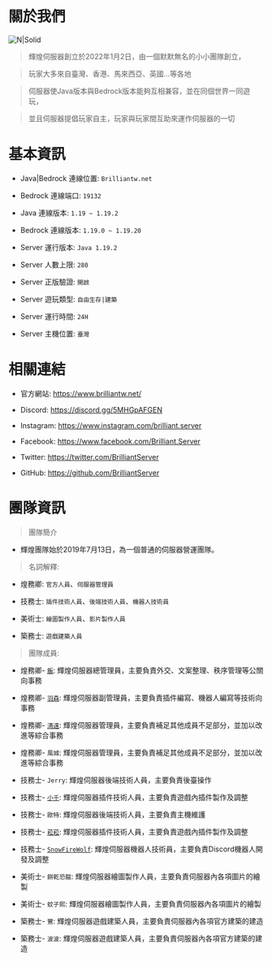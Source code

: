 # 關於我們

![ N|Solid ](https://media.discordapp.net/attachments/596718421966716928/971190210928992267/AddText_05-04-06.36.35.png)

> 輝煌伺服器創立於2022年1月2日，由一個默默無名的小小團隊創立，

> 

> 玩家大多來自臺灣、香港、馬來西亞、英國...等各地

> 

> 伺服器使Java版本與Bedrock版本能夠互相兼容，並在同個世界一同遊玩，

> 

> 並且伺服器提倡玩家自主，玩家與玩家間互助來運作伺服器的一切

 # 基本資訊

- Java|Bedrock 連線位置: ` Brilliantw.net `

- Bedrock 連線端口: ` 19132 `

- Java 連線版本: ` 1.19 ~ 1.19.2 `

- Bedrock 連線版本: ` 1.19.0 ~ 1.19.20 `

- Server 運行版本: ` Java 1.19.2 `

- Server 人數上限: ` 280 `

- Server 正版驗證: ` 開啟 `

- Server 遊玩類型: ` 自由生存|建築 `

- Server 運行時間: ` 24H `

- Server 主機位置: ` 臺灣 `

 # 相關連結

- 官方網站: https://www.brilliantw.net/

- Discord: https://discord.gg/5MHGpAFGEN

- Instagram: https://www.instagram.com/brilliant.server

- Facebook: https://www.facebook.com/Brilliant.Server

- Twitter: https://twitter.com/BrilliantServer

- GitHub: https://github.com/BrilliantServer

 # 團隊資訊

> 團隊簡介

- 輝煌團隊始於2019年7月13日，為一個普通的伺服器營運團隊。

> 名詞解釋:

- 煌務卿: ` 官方人員 `、` 伺服器管理員 `

- 技務士: ` 插件技術人員 `、` 後端技術人員 `、` 機器人技術員 `

- 美術士: ` 繪圖製作人員 `、` 影片製作人員 `

- 築務士: ` 遊戲建築人員 `

> 團隊成員:

- 煌務卿- [` 飯 `](https://github.com/RICE0707): 輝煌伺服器總管理員，主要負責外交、文案整理、秩序管理等公關向事務

- 煌務卿- [` 羽森 `](https://github.com/NCT-skyouo): 輝煌伺服器副管理員，主要負責插件編寫、機器人編寫等技術向事務

- 煌務卿- [` 清遠 `](https://github.com/Yuruka4312): 輝煌伺服器管理員，主要負責補足其他成員不足部分，並加以改進等綜合事務

- 煌務卿- ` 風城 `: 輝煌伺服器管理員，主要負責補足其他成員不足部分，並加以改進等綜合事務

- 技務士- ` Jerry `: 輝煌伺服器後端技術人員，主要負責後臺操作

- 技務士- [` 小千 `](https://github.com/rDruTNT): 輝煌伺服器插件技術人員，主要負責遊戲內插件製作及調整

- 技務士- ` 歐特 `: 輝煌伺服器後端技術人員，主要負責主機維護

- 技務士- [` 菘菘 `](https://github.com/SiongSng): 輝煌伺服器插件技術人員，主要負責遊戲內插件製作及調整

- 技務士- [` SnowFireWolf `](https://github.com/SnowFireWolf): 輝煌伺服器機器人技術員，主要負責Discord機器人開發及調整

- 美術士- ` 餅乾恐龍 `: 輝煌伺服器繪圖製作人員，主要負責伺服器內各項圖片的繪製

- 美術士- ` 蚊子熙 `: 輝煌伺服器繪圖製作人員，主要負責伺服器內各項圖片的繪製

- 築務士- ` 鷺 `: 輝煌伺服器遊戲建築人員，主要負責伺服器內各項官方建築的建造

- 築務士- ` 波波 `: 輝煌伺服器遊戲建築人員，主要負責伺服器內各項官方建築的建造
